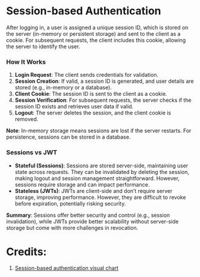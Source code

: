 # Session-based Authentication

After logging in, a user is assigned a unique session ID, which is stored on the server (in-memory or persistent storage) and sent to the client as a cookie. For subsequent requests, the client includes this cookie, allowing the server to identify the user.

### How It Works
1. **Login Request**: The client sends credentials for validation.
2. **Session Creation**: If valid, a session ID is generated, and user details are stored (e.g., in-memory or a database).
3. **Client Cookie**: The session ID is sent to the client as a cookie.
4. **Session Verification**: For subsequent requests, the server checks if the session ID exists and retrieves user data if valid.
5. **Logout**: The server deletes the session, and the client cookie is removed.

**Note**: In-memory storage means sessions are lost if the server restarts. For persistence, sessions can be stored in a database.

### Sessions vs JWT
- **Stateful (Sessions)**: Sessions are stored server-side, maintaining user state across requests. They can be invalidated by deleting the session, making logout and session management straightforward. However, sessions require storage and can impact performance.
- **Stateless (JWTs)**: JWTs are client-side and don’t require server storage, improving performance. However, they are difficult to revoke before expiration, potentially risking security. 

**Summary**: Sessions offer better security and control (e.g., session invalidation), while JWTs provide better scalability without server-side storage but come with more challenges in revocation.


# Credits:
1. [Session-based authentication visual chart](https://roadmap.sh/guides/session-authentication.png)
